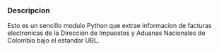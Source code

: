 ### Descripcion
Esto es un sencillo modulo Python que extrae informacion de facturas electronicas de la Dirección de Impuestos y Aduanas Nacionales de Colombia bajo el estandar UBL.

